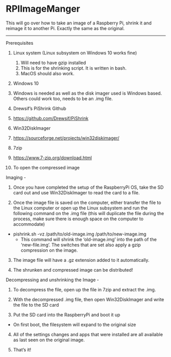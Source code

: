 # RPIImageManger

This will go over how to take an image of a Raspberry Pi, shrink it and reimage it to another Pi. Exactly the same as the original. 

---



Prerequisites 
1.	Linux system (Linux subsystem on Windows 10 works fine)
    1.	Will need to have gzip installed
    2.	This is for the shrinking script. It is written in bash.
    3.	MacOS should also work.

2.	Windows 10  
  1.	Windows is needed as well as the disk imager used is Windows based. Others could work too, needs to be an .img file.

3.	Drewsif’s PiShrink Github
  1.	https://github.com/Drewsif/PiShrink

4.	Win32DiskImager
  1.	https://sourceforge.net/projects/win32diskimager/

5.	7zip
  1. https://www.7-zip.org/download.html
  1.	To open the compressed image



Imaging - 

1.	Once you have completed the setup of the RaspberryPi OS, take the SD card out and use Win32DiskImager to read the card to a file.

2.	Once the image file is saved on the computer, either transfer the file to the Linux computer or open up the Linux subsystem and run the following command on the .img file (this will duplicate the file during the process, make sure there is enough space on the computer to accommodate)
  -	pishrink.sh -vz /path/to/old-image.img /path/to/new-image.img
    -	This command will shrink the ‘old-image.img’ into the path of the ‘new-file.img’. The switches that are set also apply a gzip compression on the image.

3.	The image file will have a .gz extension added to it automatically.

4.	The shrunken and compressed image can be distributed!



Decompressing and unshrinking the Image - 

1.	To decompress the file, open up the file in 7zip and extract the .img.

2.	With the decompressed .img file, then open Win32DiskImager and write the file to the SD card

3.	Put the SD card into the RaspberryPi and boot it up
  -	On first boot, the filesystem will expand to the original size 

4.	All of the settings changes and apps that were installed are all available as last seen on the original image.

5.	That’s it!



